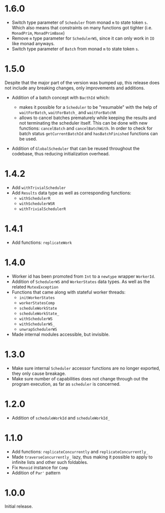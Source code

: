 # 1.6.0

* Switch type parameter of `Scheduler` from monad `m` to state token `s`. Which
  also means that constraints on many functions got tighter (i.e. `MonadPrim`, `MonadPrimBase`)
* Remove `m` type parameter for `SchedulerWS`, since it can only work in `IO` like monad anyways.
* Switch type parameter of `Batch` from monad `m` to state token `s`.

# 1.5.0

Despite that the major part of the version was bumped up, this release does not include
any breaking changes, only improvements and additions.

* Addition of a batch concept with `BacthId` which:

  * makes it possible for a `Scheduler` to be "resumable" with the help of `waitForBatch`,
    `waitForBatch_` and `waitForBatchR`
  * allows to cancel batches prematurely while keeping the results and not terminating the
    scheduler itself. This can be done with new functions: `cancelBatch` and
    `cancelBatchWith`. In order to check for batch status `getCurrentBatchId` and
    `hasBatchFinished` functions can be used.

* Addition of `GlobalScheduler` that can be reused throughout the codebase, thus reducing
  initialization overhead.

# 1.4.2

* Add `withTrivialScheduler`
* Add `Results` data type as well as corresponding functions:
  * `withSchedulerR`
  * `withSchedulerWSR`
  * `withTrivialSchedulerR`

# 1.4.1

* Add functions: `replicateWork`

# 1.4.0

* Worker id has been promoted from `Int` to a `newtype` wrapper `WorkerId`.
* Addition of `SchedulerWS` and `WorkerStates` data types. As well as the
  related `MutexException`
* Functions that came along with stateful worker threads:
  * `initWorkerStates`
  * `workerStatesComp`
  * `scheduleWorkState`
  * `scheduleWorkState_`
  * `withSchedulerWS`
  * `withSchedulerWS_`
  * `unwrapSchedulerWS`
* Made internal modules accessible, but invisible.

# 1.3.0

* Make sure internal `Scheduler` accessor functions are no longer exported, they only
  cause breakage.
* Make sure number of capabilities does not change through out the program execution, as
  far as `scheduler` is concerned.

# 1.2.0

* Addition of `scheduleWorkId` and `scheduleWorkId_`

# 1.1.0

* Add functions: `replicateConcurrently` and `replicateConcurrently_`
* Made `traverseConcurrently_` lazy, thus making it possible to apply to infinite lists and other such
  foldables.
* Fix `Monoid` instance for `Comp`
* Addition of `Par'` pattern

# 1.0.0

Initial release.
